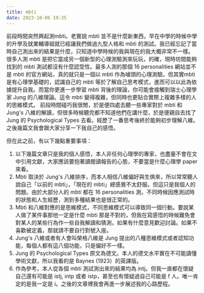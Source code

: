 ```yaml
---
title: mbti
date: 2023-10-06 19:35
---
```

前段時間突然興起測mbti。老實說 mbti 並不是什麼新東西，早在中學的時候中學的升學及就業輔導組就已經讓我們做過九型人格和 mbti 的測試。我已經忘記了當時自己測出來的結果是什麼，只知道中學時候的我與現在的我大概非常不一樣。
很多人測 mbti 是把它當成另一個新型的心理測驗測來玩玩，的確，現時坊間能夠找到的 mbti 測試都沒有什麼認受性。最多人測的那個 16 personalities 網站並不是 mbti 的官方網站，真的就只是一個以 mbti 作為噱頭的心理測驗。但其實mbti 是有心理學基礎的，認識自己的 mbti 等於了解自己思考模式，進而可以以此為依據提升自我。而當你更進一步學習 mbti 背後的理論，你可能會接觸到瑞士心理學家 Jung 的八維理論。這令 mbti 變得複雜，但同時也更貼合實際上複雜多樣的人的思維模式。
前段時間碰巧我很閒，於是便四處去聽一些專家對於 mbti 和 Jung's 八維的解讀，但很多時候聽完都不知道他們在講什麼，於是便親自去找了 Jung 的 Psychological Types 去看。經歷了一番思考後終於能夠初步理解八維。之後幾篇文我會跟大家分享一下我自己的感悟。

但在此之前，有以下幾點重要事項：
1. 以下幾篇文章只是我的個人感悟，本人非任何心理學的專家，也盡量不會在文中引用文獻，大家應該要抱著讀閱讀報告的心態，不要當是什麼心理學 paper 來看。
2. Mbti 取決於 Jung's 八維排序，而本人相信八維偏好與生俱來，所以常常聽人說自己「以前的 mbti」，「現在的 mbti」總感覺不太舒服。但這只是我個人的問題。由於大部分人的 mbti 都在 16 personalities 測，不同時候因應測試時的狀態和人生經歷，測到多種結果也是很正常的。
3. Mbti 和八維對應的是思維模式，不同思維模式可以導致同一個行動。要說某人做了某件事那他一定是什麼 mbti 那是不對的，但我在寫感悟的時候難免會對某人的某些行為作一些自我解讀和猜測，如果有什麼意見歡迎討論。如果不喜歡被定義，那就請不要自行對號入座。
4. Jung's 八維或者有人會叫榮格八維是 Jung 提出的八種思維模式或者認知功能，每個人都有這八個功能，只是偏好不一樣。
5. Jung 的 Psychological Types 原文為德文。本人的德文水平實在不可能讀懂學術文獻，所以我看的是 Baynes (1923）的英譯版。
6. 作為參考，本人從各個 mbti 測試測出來的結果均為 intj。但我一直都在懷疑自己還有可能是 istj, intp 或者 istp，甚至也有懷疑過自己可能是 f 人。唯一肯定的是我一定是 i。之後的文章裡我會再進一步展述我的心路歷程。